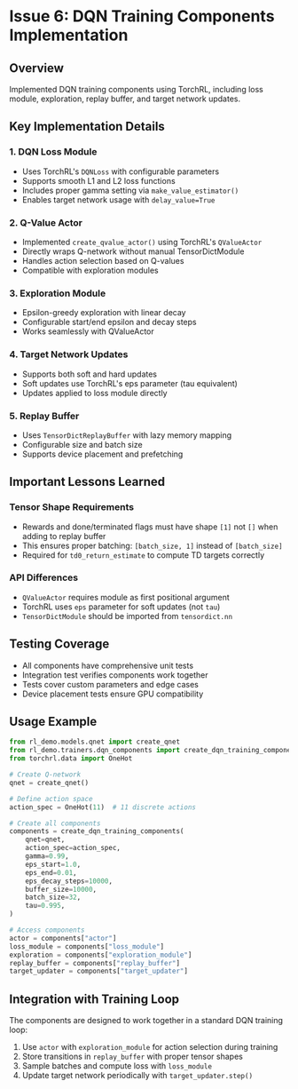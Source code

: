 # Issue 6: DQN Training Components Implementation

## Overview
Implemented DQN training components using TorchRL, including loss module, exploration, replay buffer, and target network updates.

## Key Implementation Details

### 1. DQN Loss Module
- Uses TorchRL's `DQNLoss` with configurable parameters
- Supports smooth L1 and L2 loss functions
- Includes proper gamma setting via `make_value_estimator()`
- Enables target network usage with `delay_value=True`

### 2. Q-Value Actor
- Implemented `create_qvalue_actor()` using TorchRL's `QValueActor`
- Directly wraps Q-network without manual TensorDictModule
- Handles action selection based on Q-values
- Compatible with exploration modules

### 3. Exploration Module
- Epsilon-greedy exploration with linear decay
- Configurable start/end epsilon and decay steps
- Works seamlessly with QValueActor

### 4. Target Network Updates
- Supports both soft and hard updates
- Soft updates use TorchRL's eps parameter (tau equivalent)
- Updates applied to loss module directly

### 5. Replay Buffer
- Uses `TensorDictReplayBuffer` with lazy memory mapping
- Configurable size and batch size
- Supports device placement and prefetching

## Important Lessons Learned

### Tensor Shape Requirements
- Rewards and done/terminated flags must have shape `[1]` not `[]` when adding to replay buffer
- This ensures proper batching: `[batch_size, 1]` instead of `[batch_size]`
- Required for `td0_return_estimate` to compute TD targets correctly

### API Differences
- `QValueActor` requires module as first positional argument
- TorchRL uses `eps` parameter for soft updates (not `tau`)
- `TensorDictModule` should be imported from `tensordict.nn`

## Testing Coverage
- All components have comprehensive unit tests
- Integration test verifies components work together
- Tests cover custom parameters and edge cases
- Device placement tests ensure GPU compatibility

## Usage Example
```python
from rl_demo.models.qnet import create_qnet
from rl_demo.trainers.dqn_components import create_dqn_training_components
from torchrl.data import OneHot

# Create Q-network
qnet = create_qnet()

# Define action space
action_spec = OneHot(11)  # 11 discrete actions

# Create all components
components = create_dqn_training_components(
    qnet=qnet,
    action_spec=action_spec,
    gamma=0.99,
    eps_start=1.0,
    eps_end=0.01,
    eps_decay_steps=10000,
    buffer_size=10000,
    batch_size=32,
    tau=0.995,
)

# Access components
actor = components["actor"]
loss_module = components["loss_module"]
exploration = components["exploration_module"]
replay_buffer = components["replay_buffer"]
target_updater = components["target_updater"]
```

## Integration with Training Loop
The components are designed to work together in a standard DQN training loop:
1. Use `actor` with `exploration_module` for action selection during training
2. Store transitions in `replay_buffer` with proper tensor shapes
3. Sample batches and compute loss with `loss_module`
4. Update target network periodically with `target_updater.step()`